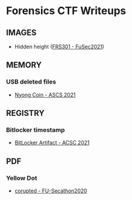 # Forensics CTF Writeups

## IMAGES

- Hidden height ([FRS301 - FuSec2021](image/hidden_height/README.md))

## MEMORY

### USB deleted files

- [Nyong Coin - ASCS 2021](memory/USB_deleted_files/README.md)

## REGISTRY

### Bitlocker timestamp

- [BitLocker Artifact - ACSC 2021](registry/Bitlocker/README.md)

## PDF

### Yellow Dot

- [corupted - FU-Secathon2020](pdf/yellow_dot/README.md)